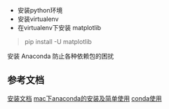 - 安装python环境
- 安装virtualenv
- 在virtualenv下安装 matplotlib
> pip install -U matplotlib

安装 Anaconda 防止各种依赖包的困扰

## 参考文档
[安装文档](https://blog.csdn.net/BackTraderCN/article/details/90199194)
[mac下anaconda的安装及简单使用](https://blog.csdn.net/PersonalM/article/details/92830072)
[conda使用](https://www.jianshu.com/p/b627671ca1f3)